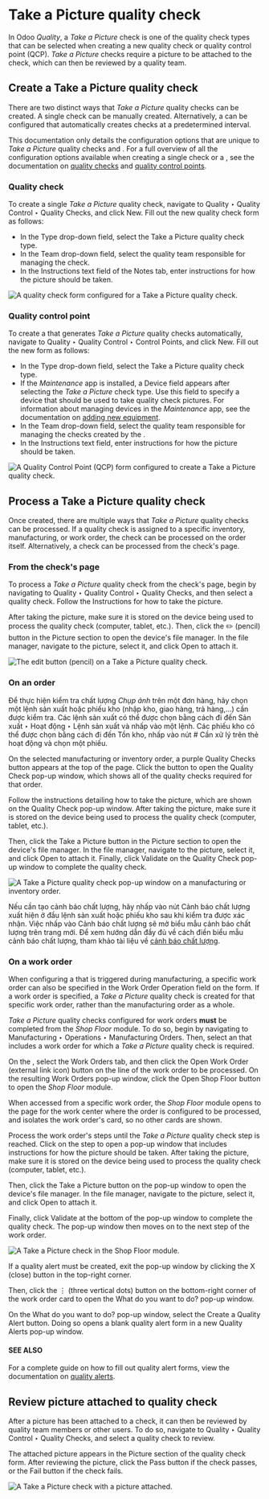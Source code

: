 # Take a Picture quality check

In Odoo *Quality*, a *Take a Picture* check is one of the quality check types that can be selected
when creating a new quality check or quality control point (QCP). *Take a Picture* checks require a
picture to be attached to the check, which can then be reviewed by a quality team.

## Create a Take a Picture quality check

There are two distinct ways that *Take a Picture* quality checks can be created. A single check can
be manually created. Alternatively, a  can be configured that automatically creates checks at a
predetermined interval.

This documentation only details the configuration options that are unique to *Take a Picture*
quality checks and . For a full overview of all the configuration options available when
creating a single check or a , see the documentation on [quality checks](../quality_management/quality_checks.md#quality-quality-management-quality-checks) and [quality control points](../quality_management/quality_control_points.md#quality-quality-management-quality-control-points).

### Quality check

To create a single *Take a Picture* quality check, navigate to Quality ‣ Quality
Control ‣ Quality Checks, and click New. Fill out the new quality check form as
follows:

- In the Type drop-down field, select the Take a Picture quality check type.
- In the Team drop-down field, select the quality team responsible for managing the
  check.
- In the Instructions text field of the Notes tab, enter instructions for
  how the picture should be taken.

![A quality check form configured for a Take a Picture quality check.](applications/inventory_and_mrp/quality/quality_check_types/picture_check/picture-check-form.png)

### Quality control point

To create a  that generates *Take a Picture* quality checks automatically, navigate to
Quality ‣ Quality Control ‣ Control Points, and click New. Fill out
the new  form as follows:

- In the Type drop-down field, select the Take a Picture quality check type.
- If the *Maintenance* app is installed, a Device field appears after selecting the
  *Take a Picture* check type. Use this field to specify a device that should be used to take
  quality check pictures. For information about managing devices in the *Maintenance* app, see the
  documentation on [adding new equipment](../../maintenance/add_new_equipment.md#maintenance-equipment-management-add-new-equipment).
- In the Team drop-down field, select the quality team responsible for managing the
  checks created by the .
- In the Instructions text field, enter instructions for how the picture should be
  taken.

![A Quality Control Point (QCP) form configured to create a Take a Picture quality check.](applications/inventory_and_mrp/quality/quality_check_types/picture_check/picture-qcp-form.png)

## Process a Take a Picture quality check

Once created, there are multiple ways that *Take a Picture* quality checks can be processed. If a
quality check is assigned to a specific inventory, manufacturing, or work order, the check can be
processed on the order itself. Alternatively, a check can be processed from the check's page.

### From the check's page

To process a *Take a Picture* quality check from the check's page, begin by navigating to
Quality ‣ Quality Control ‣ Quality Checks, and then select a quality check.
Follow the Instructions for how to take the picture.

After taking the picture, make sure it is stored on the device being used to process the quality
check (computer, tablet, etc.). Then, click the ✏️ (pencil) button in the
Picture section to open the device's file manager. In the file manager, navigate to the
picture, select it, and click Open to attach it.

![The edit button (pencil) on a Take a Picture quality check.](applications/inventory_and_mrp/quality/quality_check_types/picture_check/picture-edit-button.png)

### On an order

Để thực hiện kiểm tra chất lượng *Chụp ảnh* trên một đơn hàng, hãy chọn một lệnh sản xuất hoặc phiếu kho (nhập kho, giao hàng, trả hàng,...) cần được kiểm tra. Các lệnh sản xuất có thể được chọn bằng cách đi đến Sản xuất ‣ Hoạt động ‣ Lệnh sản xuất và nhấp vào một lệnh. Các phiếu kho có thể được chọn bằng cách đi đến Tồn kho, nhấp vào nút # Cần xử lý trên thẻ hoạt động và chọn một phiếu.

On the selected manufacturing or inventory order, a purple Quality Checks button appears
at the top of the page. Click the button to open the Quality Check pop-up window, which
shows all of the quality checks required for that order.

Follow the instructions detailing how to take the picture, which are shown on the Quality
Check pop-up window. After taking the picture, make sure it is stored on the device being used to
process the quality check (computer, tablet, etc.).

Then, click the Take a Picture button in the Picture section to open the
device's file manager. In the file manager, navigate to the picture, select it, and click
Open to attach it. Finally, click Validate on the Quality Check
pop-up window to complete the quality check.

![A Take a Picture quality check pop-up window on a manufacturing or inventory order.](applications/inventory_and_mrp/quality/quality_check_types/picture_check/picture-check-pop-up.png)

Nếu cần tạo cảnh báo chất lượng, hãy nhấp vào nút Cảnh báo chất lượng xuất hiện ở đầu lệnh sản xuất hoặc phiếu kho sau khi kiểm tra được xác nhận. Việc nhấp vào Cảnh báo chất lượng sẽ mở biểu mẫu cảnh báo chất lượng trên trang mới. Để xem hướng dẫn đầy đủ về cách điền biểu mẫu cảnh báo chất lượng, tham khảo tài liệu về [cảnh báo chất lượng](../quality_management/quality_alerts.md#quality-quality-management-quality-alerts).

### On a work order

When configuring a  that is triggered during manufacturing, a specific work order can also be
specified in the Work Order Operation field on the  form. If a work order is
specified, a *Take a Picture* quality check is created for that specific work order, rather than the
manufacturing order as a whole.

*Take a Picture* quality checks configured for work orders **must** be completed from the *Shop
Floor* module. To do so, begin by navigating to Manufacturing ‣ Operations ‣
Manufacturing Orders. Then, select an  that includes a work order for which a *Take a Picture*
quality check is required.

On the , select the Work Orders tab, and then click the Open Work Order
(external link icon) button on the line of the work order to be processed. On the resulting
Work Orders pop-up window, click the Open Shop Floor button to open the
*Shop Floor* module.

When accessed from a specific work order, the *Shop Floor* module opens to the page for the work
center where the order is configured to be processed, and isolates the work order's card, so no
other cards are shown.

Process the work order's steps until the *Take a Picture* quality check step is reached. Click on
the step to open a pop-up window that includes instructions for how the picture should be taken.
After taking the picture, make sure it is stored on the device being used to process the quality
check (computer, tablet, etc.).

Then, click the Take a Picture button on the pop-up window to open the device's file
manager. In the file manager, navigate to the picture, select it, and click Open to
attach it.

Finally, click Validate at the bottom of the pop-up window to complete the quality
check. The pop-up window then moves on to the next step of the work order.

![A Take a Picture check in the Shop Floor module.](applications/inventory_and_mrp/quality/quality_check_types/picture_check/picture-check-shop-floor.png)

If a quality alert must be created, exit the pop-up window by clicking the X (close)
button in the top-right corner.

Then, click the ⋮ (three vertical dots) button on the bottom-right corner of the work
order card to open the What do you want to do? pop-up window.

On the What do you want to do? pop-up window, select the Create a Quality
Alert button. Doing so opens a blank quality alert form in a new Quality Alerts pop-up
window.

#### SEE ALSO
For a complete guide on how to fill out quality alert forms, view the documentation on
[quality alerts](../quality_management/quality_alerts.md).

## Review picture attached to quality check

After a picture has been attached to a check, it can then be reviewed by quality team members or
other users. To do so, navigate to Quality ‣ Quality Control ‣ Quality Checks,
and select a quality check to review.

The attached picture appears in the Picture section of the quality check form. After
reviewing the picture, click the Pass button if the check passes, or the
Fail button if the check fails.

![A Take a Picture check with a picture attached.](applications/inventory_and_mrp/quality/quality_check_types/picture_check/review-picture-check.png)
